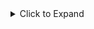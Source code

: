 <details><summary>Click to Expand</summary>

##### Author: Youngha Park

# **API 리스트**

### - [v1-setting](#v1-setting)
### - [v1-database](#v1-database)

# Getting Started


# Links

- [Github](https://github.com/softyoungha)
- [Github Blob](https://softyoungha.github.io/)
- [pyefriend PyPi](https://pypi.org/project/pyefriend/1.0/)
- [한국투자증권 Expert 표준 API Refrence Guide](https://new.real.download.dws.co.kr/download/expert_manual.pdf)

</details>

